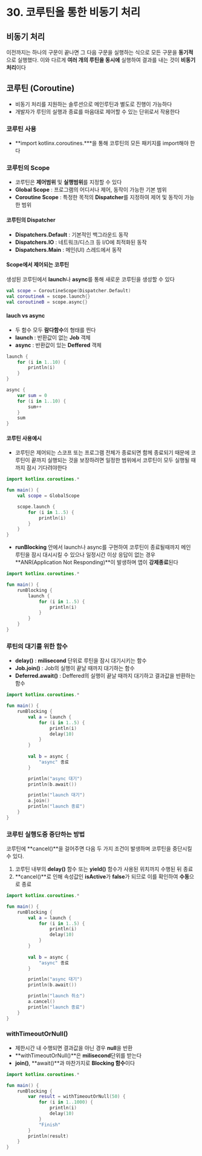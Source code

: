 # 30. 코루틴을 통한 비동기 처리

## 비동기 처리
이전까지는 하나의 구문이 끝나면 그 다음 구문을 실행하는 식으로 모든 구문을 **동기적**으로 실행했다. 이와 다르게 **여러 개의 루틴을 동시에** 실행하여 결과를 내는 것이 **비동기 처리**이다 

## 코루틴 (Coroutine)
- 비동기 처리를 지원하는 솔루션으로 메인루틴과 별도로 진행이 가능하다
- 개발자가 루틴의 실행과 종료를 마음대로 제어할 수 있는 단위로서 작용한다

### 코루틴 사용
- **import kotlinx.coroutines.***을 통해 코루틴의 모든 패키지를 import해야 한다

### 코루틴의 Scope
- 코루틴은 **제어범위** 및 **실행범위**를 지정할 수 있다
- **Global Scope** : 프로그램의 어디서나 제어, 동작이 가능한 기본 범위
- **Coroutine Scope** : 특정한 목적의 **Dispatcher**를 지정하여 제어 및 동작이 가능한 범위

#### 코루틴의 Dispatcher
- **Dispatchers.Default** : 기본적인 백그라운드 동작
- **Dispatchers.IO** : 네트워크/디스크 등 I/O에 최적화된 동작
- **Dispatchers.Main** : 메인(UI) 스레드에서 동작

#### Scope에서 제어되는 코루틴
생성된 코루틴에서 **launch**나 **async**를 통해 새로운 코루틴을 생성할 수 있다
```kotlin
val scope = CoroutineScope(Dispatcher.Default)
val coroutineA = scope.launch{}
val coroutineB = scope.async{}
```

#### lauch vs async
- 두 함수 모두 **람다함수**의 형태를 띈다
- **launch** : 반환값이 없는 **Job** 객체
- **async** : 반환값이 있는 **Deffered** 객체
```kotlin
launch {
    for (i in 1..10) {
        println(i)
    }
}

async {
    var sum = 0
    for (i in 1..10) {
        sum++
    }
    sum
}
```

#### 코루틴 사용예시
- 코루틴은 제어되는 스코프 또는 프로그램 전체가 종료되면 함께 종료되기 때문에 코루틴이 끝까지 실행되는 것을 보장하려면 일정한 범위에서 코루틴이 모두 실행될 때까지 잠시 기다려야한다

```kotlin
import kotlinx.coroutines.*

fun main() {
    val scope = GlobalScope

    scope.launch {
        for (i in 1..5) {
            println(i)
        }
    }
}
```

- **runBlocking** 안에서 launch나 async를 구현하여 코루틴이 종료될때까지 메인 루틴을 잠시 대시시킬 수 있으나 일정시간 이상 응답이 없는 경우 **ANR(Application Not Responding)**이 발생하며 앱이 **강제종료**된다

```kotlin
import kotlinx.coroutines.*

fun main() {
    runBlocking {
        launch {
            for (i in 1..5) {
                println(i)
            }
        }
    }
}
```

### 루틴의 대기를 위한 함수
- **delay()** : **milisecond** 단위로 루틴을 잠시 대기시키는 함수
- **Job.join()** : Job의 실행이 끝날 때까지 대기하는 함수
- **Deferred.await()** : Deffered의 실행이 끝날 때까지 대기하고 결과값을 반환하는 함수
```kotlin
import kotlinx.coroutines.*

fun main() {
    runBlocking {
        val a = launch {
            for (i in 1..5) {
                println(i)
                delay(10)
            }
        }
        
        val b = async {
            "async" 종료
        }

        println("async 대기")
        println(b.await())

        println("launch 대기")
        a.join()
        println("launch 종료")
    }
}
```

### 코루틴 실행도중 중단하는 방법
코루틴에 **cancel()**을 걸어주면 다음 두 가지 조건이 발생하며 코루틴을 중단시킬 수 있다.

1. 코루틴 내부의 **delay()** 함수 또는 **yield()** 함수가 사용된 위치까지 수행된 뒤 종료
2. **cancel()**로 인해 속성값인 **isActive**가 **false**가 되므로 이를 확인하여 **수동**으로 종료

```kotlin
import kotlinx.coroutines.*

fun main() {
    runBlocking {
        val a = launch {
            for (i in 1..5) {
                println(i)
                delay(10)
            }
        }
        
        val b = async {
            "async" 종료
        }

        println("async 대기")
        println(b.await())

        println("launch 취소")
        a.cancel()
        println("launch 종료")
    }
}
```

### withTimeoutOrNull()
- 제한시간 내 수행되면 결과값을 아닌 경우 **null**을 반환
- **withTimeoutOrNull()**은 **milisecond**단위를 받는다
- **join()**, **await()**과 마찬가지로 **Blocking 함수**이다
```kotlin
import kotlinx.coroutines.*

fun main() {
    runBlocking {
        var result = withTimeoutOrNull(50) {
            for (i in 1..1000) {
                println(i)
                delay(10)
            }
            "Finish"
        }
        println(result)
    }
}
```
